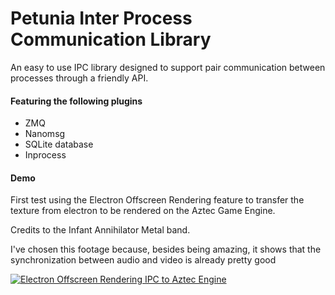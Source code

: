 # Petunia Inter Process Communication Library

An easy to use IPC library designed to support pair communication between processes through a friendly API.
#### Featuring the following plugins
* ZMQ
* Nanomsg
* SQLite database
* Inprocess

#### Demo
First test using the Electron Offscreen Rendering feature to transfer the texture from electron to be rendered on the Aztec Game Engine.

Credits to the Infant Annihilator Metal band. 

I've chosen this footage because, besides being amazing, it shows that the synchronization between audio and video is already pretty good

[![Electron Offscreen Rendering IPC to Aztec Engine](http://img.youtube.com/vi/bcnvJlYZjJc/0.jpg)](http://www.youtube.com/watch?v=bcnvJlYZjJc "Electron Offscreen Rendering IPC to Aztec Engine")
